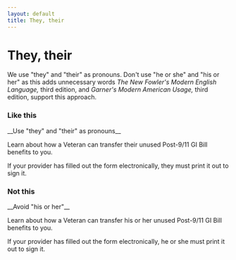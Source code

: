 ```yaml
---
layout: default
title: They, their
---
```


# They, their 

We use "they" and "their" as pronouns. Don't use "he or she" and "his or her" as this adds unnecessary words *The New Fowler's Modern English Language,* third edition, and *Garner's Modern American Usage,* third edition, support this approach.


<div class="do-dont">
<div class="do-dont__do">
<h3 class="do-dont__heading">Like this</h3>
<div class="do-dont__content" markdown="1">
__Use "they" and "their" as pronouns__

Learn about how a Veteran can transfer their unused Post-9/11 GI Bill benefits to you.

If your provider has filled out the form electronically, they must print it out to sign it.

</div>
</div>
<div class="do-dont__dont">
<h3 class="do-dont__heading">Not this</h3>
<div class="do-dont__content" markdown="1">
__Avoid "his or her"__

Learn about how a Veteran can transfer his or her unused Post-9/11 GI Bill benefits to you.

If your provider has filled out the form electronically, he or she must print it out to sign it.

</div>
</div>
</div>




